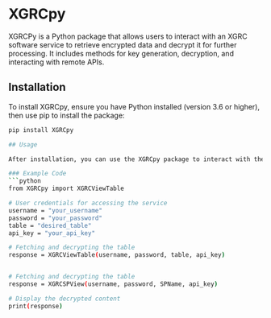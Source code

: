 # XGRCpy

XGRCPy is a Python package that allows users to interact with an XGRC software service to retrieve encrypted data and decrypt it for further processing. It includes methods for key generation, decryption, and interacting with remote APIs.

## Installation

To install XGRCpy, ensure you have Python installed (version 3.6 or higher), then use pip to install the package:

```bash
pip install XGRCpy

## Usage

After installation, you can use the XGRCpy package to interact with the XGRC software service. Below is an example of how to use the XGRCViewTable function to fetch and decrypt a table from the service.

### Example Code
```python
from XGRCpy import XGRCViewTable

# User credentials for accessing the service
username = "your_username"
password = "your_password"
table = "desired_table"
api_key = "your_api_key"

# Fetching and decrypting the table
response = XGRCViewTable(username, password, table, api_key)


# Fetching and decrypting the table
response = XGRCSPView(username, password, SPName, api_key)

# Display the decrypted content
print(response)

